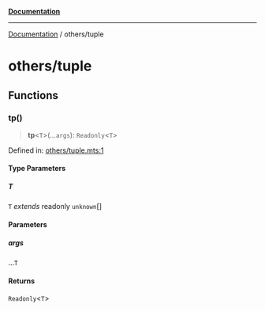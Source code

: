 [**Documentation**](../README.md)

---

[Documentation](../README.md) / others/tuple

# others/tuple

## Functions

### tp()

> **tp**\<`T`\>(...`args`): `Readonly`\<`T`\>

Defined in: [others/tuple.mts:1](https://github.com/noshiro-pf/ts-verified/blob/main/src/others/tuple.mts#L1)

#### Type Parameters

##### T

`T` _extends_ readonly `unknown`[]

#### Parameters

##### args

...`T`

#### Returns

`Readonly`\<`T`\>
